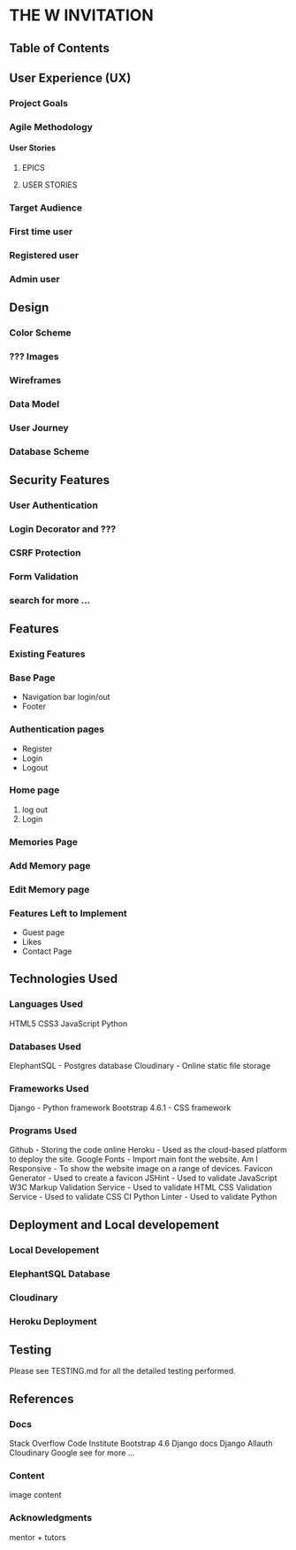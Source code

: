 # THE W INVITATION


## Table of Contents

## User Experience (UX)

### Project Goals

### Agile Methodology

#### User Stories

1. EPICS

2. USER STORIES

### Target Audience

### First time user

### Registered user

### Admin user

## Design

### Color Scheme

### ??? Images

### Wireframes

### Data Model

### User Journey

### Database Scheme

## Security Features

### User Authentication

### Login Decorator and ???

### CSRF Protection

### Form Validation

### search for more ...

## Features

### Existing Features

### Base Page 
* Navigation bar login/out
* Footer

### Authentication pages

* Register
* Login
* Logout

### Home page

1. log out
2. Login


### Memories Page

### Add Memory page 

### Edit Memory page
  

### Features Left to Implement

* Guest page 
* Likes 
* Contact Page

## Technologies Used

### Languages Used

HTML5
CSS3
JavaScript
Python

### Databases Used

ElephantSQL - Postgres database
Cloudinary - Online static file storage

### Frameworks Used

Django - Python framework
Bootstrap 4.6.1 - CSS framework

### Programs Used

Github - Storing the code online
Heroku - Used as the cloud-based platform to deploy the site.
Google Fonts - Import main font the website.
Am I Responsive - To show the website image on a range of devices.
Favicon Generator - Used to create a favicon
JSHint - Used to validate JavaScript
W3C Markup Validation Service - Used to validate HTML
CSS Validation Service - Used to validate CSS
CI Python Linter - Used to validate Python

## Deployment and Local developement

### Local Developement

### ElephantSQL Database

### Cloudinary

### Heroku Deployment

## Testing

Please see TESTING.md for all the detailed testing performed.

## References

### Docs

Stack Overflow
Code Institute
Bootstrap 4.6
Django docs
Django Allauth
Cloudinary
Google
see for more ...

### Content

image
content

### Acknowledgments

mentor + tutors
